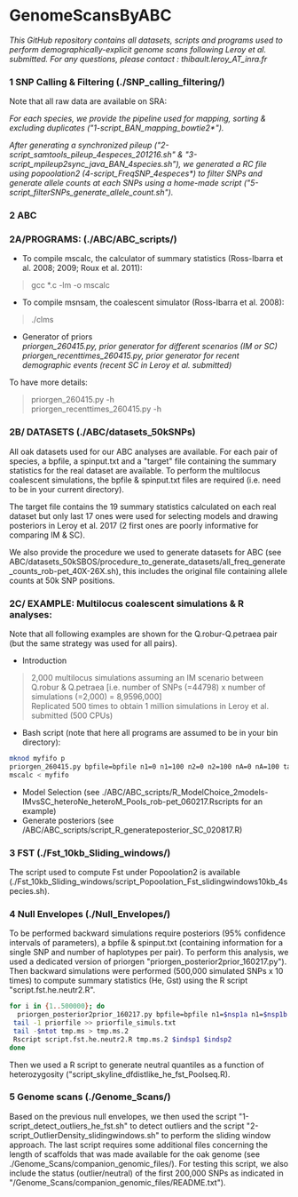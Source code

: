 # GenomeScansByABC
_This GitHub repository contains all datasets, scripts and programs used to perform demographically-explicit genome scans following Leroy et al. submitted._
_For any questions, please contact : thibault.leroy\_AT\_inra.fr_

### 1 SNP Calling & Filtering (./SNP\_calling\_filtering/)

Note that all raw data are available on SRA: 

_For each species, we provide the pipeline used for mapping, sorting & excluding duplicates ("1-script\_BAN\_mapping\_bowtie2\*")._

_After generating a synchronized pileup ("2-script\_samtools\_pileup\_4especes\_201216.sh" & "3-script\_mpileup2sync\_java\_BAN\_4species.sh"), we generated a RC file using popoolation2 (4-script\_FreqSNP\_4especes\*) to filter SNPs and generate allele counts at each SNPs using a home-made script ("5-script\_filterSNPs\_generate\_allele\_count.sh")._

### 2 ABC
### 2A/PROGRAMS: (./ABC/ABC\_scripts/)
 
- To compile mscalc, the calculator of summary statistics (Ross-Ibarra et al. 2008; 2009; Roux et al. 2011):
 
 >gcc *.c -lm -o mscalc
 
- To compile msnsam, the coalescent simulator (Ross-Ibarra et al. 2008):
 
 >./clms
 
- Generator of priors<br>
_priorgen\_260415.py, prior generator for different scenarios (IM or SC)<br>priorgen\_recenttimes\_260415.py, prior generator for recent demographic events (recent SC in Leroy et al. submitted)_

To have more details: 
>priorgen\_260415.py -h <br>
priorgen\_recenttimes\_260415.py -h
  
 
### 2B/ DATASETS (./ABC/datasets\_50kSNPs)
 
All oak datasets used for our ABC analyses are available. For each pair of species, a bpfile, a spinput.txt and a "target" file containing the summary statistics for the real dataset are available. To perform the multilocus coalescent simulations, the bpfile & spinput.txt files are required (i.e. need to be in your current directory). 
  
The target file contains the 19 summary statistics calculated on each real dataset but only last 17 ones were used for selecting models and drawing posteriors in Leroy et al. 2017 (2 first ones are poorly informative for comparing IM & SC).

We also provide the procedure we used to generate datasets for ABC (see ABC/datasets\_50kSBOS/procedure\_to\_generate\_datasets/all\_freq\_generate\_counts\_rob-pet\_40X-26X.sh), this includes the original file containing allele counts at 50k SNP positions.

### 2C/ EXAMPLE: Multilocus coalescent simulations & R analyses:

Note that all following examples are shown for the Q.robur-Q.petraea pair (but the same strategy was used for all pairs).
 - Introduction

>2,000 multilocus simulations assuming an IM scenario between Q.robur & Q.petraea [i.e. number of SNPs (=44798) x number of simulations (=2,000) = 8,9596,000] <br> Replicated 500 times to obtain 1 million simulations in Leroy et al. submitted (500 CPUs)

 - Bash script (note that here all programs are assumed to be in your bin directory):
 ```bash
mknod myfifo p
priorgen_260415.py bpfile=bpfile n1=0 n1=100 n2=0 n2=100 nA=0 nA=100 tau=0 tau=100 M1=0 M1=100 M2=0 M2=100 shape1=0 shape1=100 shape2=0 shape2=500 model=IM nreps=44798 Nvariation=hetero Mvariation=hetero symMig=asym parameters=priorfile | msnsam tbs 89596000 -s 1 -I 2 tbs tbs 0 -m 1 2 tbs -m 2 1 tbs -n 1 tbs -n 2 tbs -ej tbs 2 1 -eN tbs tbs >myfifo &
mscalc < myfifo
```
- Model Selection (see ./ABC/ABC\_scripts/R\_ModelChoice\_2models-IMvsSC\_heteroNe\_heteroM\_Pools\_rob-pet\_060217.Rscripts for an example)
- Generate posteriors (see /ABC/ABC\_scripts/script\_R\_generateposterior\_SC\_020817.R)
 
### 3 FST (./Fst\_10kb\_Sliding\_windows/)
 The script used to compute Fst under Popoolation2 is available (./Fst\_10kb\_Sliding\_windows/script\_Popoolation\_Fst\_slidingwindows10kb\_4species.sh).

### 4 Null Envelopes (./Null\_Envelopes/)
To be performed backward simulations require posteriors (95% confidence intervals of parameters), a bpfile & spinput.txt (containing information for a single SNP and number of haplotypes per pair). To perform this analysis, we used a dedicated version of priorgen "priorgen\_posterior2prior\_160217.py").
Then backward simulations were performed (500,000 simulated SNPs x 10 times) to compute summary statistics (He, Gst) using the R script "script.fst.he.neutr2.R".
 ```bash
for i in {1..500000}; do
   priorgen_posterior2prior_160217.py bpfile=bpfile n1=$nsp1a n1=$nsp1b n2=$nsp2a n2=$nsp2b nA=$nanc1 nA=$nanc2 tau=$tau1 tau=$tau2 RatioTsmallTsplit=$ratio1 RatioTsmallTsplit=$ratio2 M1=$M1a M1=$M1b M2=$M2a M2=$M2b shape1=$shape1a shape1=$shape1b shape2=$shape2a shape2=$shape2b model=SC nreps=1 Nvariation=hetero Mvariation=homo symMig=asym parameters=priorfile | msnsam tbs 1 -s 1 -I 2 tbs tbs 0 -m 1 2 tbs -m 2 1 tbs -n 1 tbs -n 2 tbs -eM tbs 0 -ej tbs 2 1 -eN tbs tbs > tmp.ms
  tail -1 priorfile >> priorfile_simuls.txt
  tail -$ntot tmp.ms > tmp.ms.2
  Rscript script.fst.he.neutr2.R tmp.ms.2 $indsp1 $indsp2
done
```
Then we used a R script to generate neutral quantiles as a function of heterozygosity ("script\_skyline\_dfdistlike\_he\_fst\_Poolseq.R).

### 5 Genome scans (./Genome\_Scans/)
Based on the previous null envelopes, we then used the script "1-script\_detect\_outliers\_he\_fst.sh" to detect outliers and the script "2-script\_OutlierDensity\_slidingwindows.sh" to perform the sliding window approach. The last script requires some additional files concerning the length of scaffolds that was made available for the oak genome (see ./Genome\_Scans/companion\_genomic\_files/). For testing this script, we also include the status (outlier/neutral) of the first 200,000 SNPs as indicated in "/Genome\_Scans/companion\_genomic\_files/README.txt").

